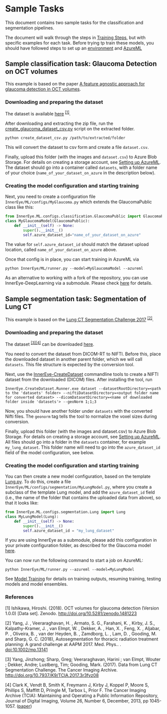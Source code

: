 # Sample Tasks

This document contains two sample tasks for the classification and segmentation pipelines. 

The document will walk through the steps in [Training Steps](building_models.md), but with specific examples for each task.
Before trying tp train these models, you should have followed steps to set up an [environment](environment.md) and [AzureML](setting_up_aml.md)

## Sample classification task: Glaucoma Detection on OCT volumes
 
This example is based on the paper [A feature agnostic approach for glaucoma detection in OCT volumes](https://arxiv.org/pdf/1807.04855v3.pdf).

### Downloading and preparing the dataset
The dataset is available [here](https://zenodo.org/record/1481223#.Xs-ehzPiuM_) <sup>[[1]](#1)</sup>.

After downloading and extracting the zip file, run the [create_glaucoma_dataset_csv.py](https://github.com/microsoft/InnerEye-DeepLearning/blob/main/InnerEye/Scripts/create_glaucoma_dataset_csv.py)
 script on the extracted folder.
```
python create_dataset_csv.py /path/to/extracted/folder
```
This will convert the dataset to csv form and create a file `dataset.csv`.
 
Finally, upload this folder (with the images and `dataset.csv`) to Azure Blob Storage. For details on creating a storage account, 
see [Setting up AzureML](setting_up_aml.md#step-4-create-a-storage-account-for-your-datasets). The dataset should go
into a container called `datasets`, with a folder name of your choice (`name_of_your_dataset_on_azure` in the 
description below).

### Creating the model configuration and starting training


Next, you need to create a configuration file `InnerEye/ML/configs/MyGlaucoma.py`
 which extends the GlaucomaPublic class like this:
```python
from InnerEye.ML.configs.classification.GlaucomaPublic import GlaucomaPublic
class MyGlaucomaModel(GlaucomaPublic):
    def __init__(self) -> None:
        super().__init__()
        self.azure_dataset_id="name_of_your_dataset_on_azure"
``` 
The value for `self.azure_dataset_id` should match the dataset upload location, called 
`name_of_your_dataset_on_azure` above. 

Once that config is in place, you can start training in AzureML via
```
python InnerEye/ML/runner.py --model=MyGlaucomaModel --azureml
```

As an alternative to working with a fork of the repository, you can use InnerEye-DeepLearning via a submodule. 
Please check [here](innereye_as_submodule.md) for details.


## Sample segmentation task: Segmentation of Lung CT
 
This example is based on the [Lung CT Segmentation Challenge 2017](https://wiki.cancerimagingarchive.net/display/Public/Lung+CT+Segmentation+Challenge+2017) <sup>[[2]](#2)</sup>.

### Downloading and preparing the dataset

The dataset <sup>[[3]](#3)[[4]](#4)</sup> can be downloaded [here](https://wiki.cancerimagingarchive.net/display/Public/Lung+CT+Segmentation+Challenge+2017#021ca3c9a0724b0d9df784f1699d35e2).

You need to convert the dataset from DICOM-RT to NIFTI. Before this, place the downloaded dataset in another
 parent folder, which we will call `datasets`. This file structure is expected by the conversion tool.

Next, use the 
[InnerEye-CreateDataset](https://github.com/microsoft/InnerEye-createdataset) commandline tools to create a 
NIFTI dataset from the downloaded (DICOM) files.
After installing the tool, run
```batch
InnerEye.CreateDataset.Runner.exe dataset --datasetRootDirectory=<path to the 'datasets' folder> --niftiDatasetDirectory=<output folder name for converted dataset> --dicomDatasetDirectory=<name of downloaded folder inside 'datasets'> --geoNorm 1;1;3
```
Now, you should have another folder under `datasets` with the converted Nifti files.
The `geonorm` tag tells the tool to normalize the voxel sizes during conversion.

Finally, upload this folder (with the images and dataset.csv) to Azure Blob Storage. For details on creating a storage account, 
see [Setting up AzureML](setting_up_aml.md#step-4-create-a-storage-account-for-your-datasets). All files should go
into a folder in the `datasets` container, for example `my_lung_dataset`. This folder name will need to go into the
`azure_dataset_id` field of the model configuration, see below.

### Creating the model configuration and starting training
You can then create a new model configuration, based on the template 
[Lung.py](../InnerEye/ML/configs/segmentation/Lung.py). To do this, create a file 
`InnerEye/ML/configs/segmentation/MyLungModel.py`, where you create a subclass of the template Lung model, and
add the `azure_dataset_id` field (i.e., the name of the folder that contains the uploaded data from above), 
so that it looks like:
```python
from InnerEye.ML.configs.segmentation.Lung import Lung
class MyLungModel(Lung):
    def __init__(self) -> None:
        super().__init__()
        self.azure_dataset_id = "my_lung_dataset"
```
If you are using InnerEye as a submodule, please add this configuration in your private configuration folder, 
as described for the Glaucoma model [here](innereye_as_submodule.md).

You can now run the following command to start a job on AzureML:
```
python InnerEye/ML/runner.py --azureml --model=MyLungModel
```
See [Model Training](building_models.md) for details on training outputs, resuming training, testing models and model ensembles.
 
### References

<a id="1">[1]</a>
Ishikawa, Hiroshi. (2018). OCT volumes for glaucoma detection (Version 1.0.0) [Data set]. Zenodo. http://doi.org/10.5281/zenodo.1481223  

<a id="2">[2]</a>
Yang, J. , Veeraraghavan, H. , Armato, S. G., Farahani, K. , Kirby, J. S., Kalpathy-Kramer, J. , van Elmpt, W. , Dekker, A. , Han, X. , Feng, X. , Aljabar, P. , Oliveira, B. , van der Heyden, B. , Zamdborg, L. , Lam, D. , Gooding, M. and Sharp, G. C. (2018), 
Autosegmentation for thoracic radiation treatment planning: A grand challenge at AAPM 2017. Med. Phys.. . [doi:10.1002/mp.13141](https://doi.org/10.1002/mp.13141)  

<a id="3">[3]</a>
Yang, Jinzhong; Sharp, Greg; Veeraraghavan, Harini ; van Elmpt, Wouter ; Dekker, Andre; Lustberg, Tim; Gooding, Mark. (2017). 
Data from Lung CT Segmentation Challenge. The Cancer Imaging Archive. http://doi.org/10.7937/K9/TCIA.2017.3r3fvz08  

<a id="4">[4]</a>
Clark K, Vendt B, Smith K, Freymann J, Kirby J, Koppel P, Moore S, Phillips S, Maffitt D, Pringle M, Tarbox L, Prior F. 
The Cancer Imaging Archive (TCIA): Maintaining and Operating a Public Information Repository, Journal of Digital Imaging, Volume 26, Number 6, December, 2013, pp 1045-1057. ([paper](http://link.springer.com/article/10.1007%2Fs10278-013-9622-7))
